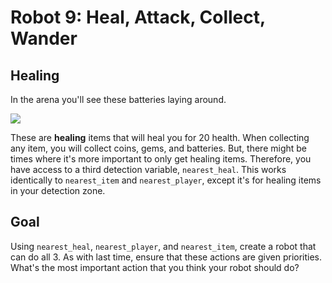 # Robot 9: Heal, Attack, Collect, Wander

## Healing

In the arena you'll see these batteries laying around.

![](https://storage.googleapis.com/cm-image-repository.appspot.com/cm_clash/Exercises/9%20Heal%2C%20Attack%2C%20Collect%2C%20Wander/f2f03db2-819d-40ad-8bf2-bf6451d2c1f6.png)

These are **healing** items that will heal you for 20 health. When collecting any item, you will collect coins, gems, and batteries. But, there might be times where it's more important to only get healing items. Therefore, you have access to a third detection variable, `nearest_heal`. This works identically to `nearest_item` and `nearest_player`, except it's for healing items in your detection zone.

## Goal

Using `nearest_heal`, `nearest_player`, and `nearest_item`, create a robot that can do all 3. As with last time, ensure that these actions are given priorities. What's the most important action that you think your robot should do?